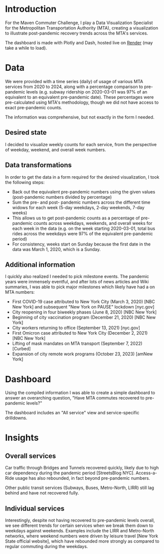 # Introduction
For the Maven Commuter Challenge, I play a Data Visualization Specialist for the Metropolitan Transportation Authority (MTA), creating a visualization to illustrate post-pandemic recovery trends across the MTA's services.

The dashboard is made with Plotly and Dash, hosted live on [Render](https://maven-commuter-challenge.onrender.com/) (may take a while to load).

# Data
We were provided with a time series (daily) of usage of various MTA services from 2020 to 2024, along with a percentage comparison to pre-pandemic levels (e.g. subway ridership on 2020-03-01 was 97% of an equivalent to an equivalent pre-pandemic date). These percentages were pre-calculated using MTA's methodology, though we did not have access to exact pre-pandemic counts.

The information was comprehensive, but not exactly in the form I needed.

## Desired state
I decided to visualize weekly counts for each service, from the perspective of weekday, weekend, and overall week numbers.

## Data transformations
In order to get the data in a form required for the desired visualization, I took the following steps:
- Back out the equivalent pre-pandemic numbers using the given values (post-pandemic numbers divided by percentage)
- Sum the pre- and post- pandemic numbers across the different time widows for each week (5-day weekdays, 2-day weekends, 7-day weeks)
- This allows us to get post-pandemic counts as a percentage of pre-pandemic counts across weekdays, weekends, and overall weeks for each week in the data (e.g. on the week starting 2020-03-01, total bus rides across the weekdays were 97% of the equivalent pre-pandemic period)
- For consistency, weeks start on Sunday because the first date in the data was March 1, 2020, which is a Sunday.

## Additional information
I quickly also realized I needed to pick milestone events. The pandemic years were immensely eventful, and after lots of news articles and Wiki summaries, I was able to pick major milestones which likely have had a on MTA numbers:
- First COVID-19 case attributed to New York City (March 3, 2020) [NBC New York] and subsequent "New York on PAUSE" lockdown [nyc.gov]
- City reopening in four biweekly phases (June 8, 2020) [NBC New York]
- Beginning of city vaccination program (December 21, 2020) [NBC New York]
- City workers returning to office (September 13, 2021) [nyc.gov]
- First Omicron case attributed to New York City (December 2, 2021) [NBC New York]
- Lifting of mask mandates on MTA transport (September 7, 2022) [Curbed]
- Expansion of city remote work programs (October 23, 2023) [amNew York]

# Dashboard
Using the compiled information I was able to create a simple dashboard to answer an overarching question, "Have MTA commutes recovered to pre-pandemic levels?"

The dashboard includes an "All service" view and service-specific drilldowns.

# Insights
## Overall services
Car traffic through Bridges and Tunnels recovered quickly, likely due to high car dependency during the pandemic period [StreetsBlog NYC]. Access-a-Ride usage has also rebounded, in fact beyond pre-pandemic numbers.

Other public transit services (Subways, Buses, Metro-North, LIRR) still lag behind and have not recovered fully.

## Individual services
Interestingly, despite not having recovered to pre-pandemic levels overall, we see different trends for certain services when we break them down to weekdays against weekends. Examples include the LIRR and Metro-North networks, where weekend numbers were driven by leisure travel [New York State official website], which have rebounded more strongly as compared to regular commuting during the weekdays.
